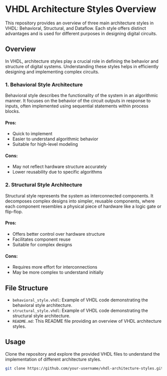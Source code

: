 # VHDL Architecture Styles Overview

This repository provides an overview of three main architecture styles in VHDL: Behavioral, Structural, and Dataflow. Each style offers distinct advantages and is used for different purposes in designing digital circuits.

## Overview

In VHDL, architecture styles play a crucial role in defining the behavior and structure of digital systems. Understanding these styles helps in efficiently designing and implementing complex circuits.

### 1. Behavioral Style Architecture

Behavioral style describes the functionality of the system in an algorithmic manner. It focuses on the behavior of the circuit outputs in response to inputs, often implemented using sequential statements within process blocks.

#### Pros:
- Quick to implement
- Easier to understand algorithmic behavior
- Suitable for high-level modeling

#### Cons:
- May not reflect hardware structure accurately
- Lower reusability due to specific algorithms

### 2. Structural Style Architecture

Structural style represents the system as interconnected components. It decomposes complex designs into simpler, reusable components, where each component resembles a physical piece of hardware like a logic gate or flip-flop.

#### Pros:
- Offers better control over hardware structure
- Facilitates component reuse
- Suitable for complex designs

#### Cons:
- Requires more effort for interconnections
- May be more complex to understand initially

## File Structure

- `behavioral_style.vhdl`: Example of VHDL code demonstrating the behavioral style architecture.
- `structural_style.vhdl`: Example of VHDL code demonstrating the structural style architecture.
- `README.md`: This README file providing an overview of VHDL architecture styles.

## Usage

Clone the repository and explore the provided VHDL files to understand the implementation of different architecture styles.

```bash
git clone https://github.com/your-username/vhdl-architecture-styles.git
